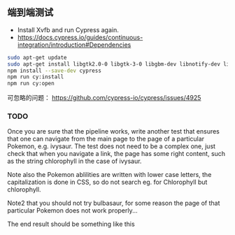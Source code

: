
## 端到端测试

- Install Xvfb and run Cypress again.
- https://docs.cypress.io/guides/continuous-integration/introduction#Dependencies

```sh
sudo apt-get update 
sudo apt-get install libgtk2.0-0 libgtk-3-0 libgbm-dev libnotify-dev libgconf-2-4 libnss3 libxss1 libasound2 libxtst6 xauth xvfb
npm install --save-dev cypress
npm run cy:install
npm run cy:open

```

可忽略的问题： https://github.com/cypress-io/cypress/issues/4925

### TODO

Once you are sure that the pipeline works, write another test that ensures that one can navigate from the main page to the page of a particular Pokemon, e.g. ivysaur. The test does not need to be a complex one, just check that when you navigate a link, the page has some right content, such as the string chlorophyll in the case of ivysaur.

Note also the Pokemon ablilities are written with lower case letters, the capitalization is done in CSS, so do not search eg. for Chlorophyll but chlorophyll.

Note2 that you should not try bulbasaur, for some reason the page of that particular Pokemon does not work properly...

The end result should be something like this

